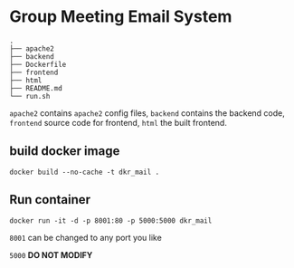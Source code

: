 # Group Meeting Email System

```
.
├── apache2
├── backend
├── Dockerfile
├── frontend
├── html
├── README.md
└── run.sh
```

`apache2` contains `apache2` config files, `backend` contains the backend code, `frontend` source code for frontend, `html` the built frontend.

## build docker image
```shell
docker build --no-cache -t dkr_mail .
```

## Run container
```shell
docker run -it -d -p 8001:80 -p 5000:5000 dkr_mail
```
`8001` can be changed to any port you like

`5000` **DO NOT MODIFY**